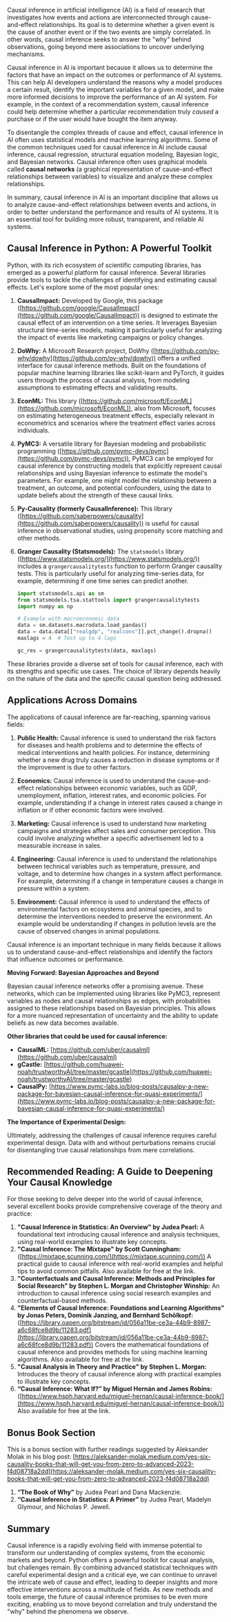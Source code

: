 
Causal inference in artificial intelligence (AI) is a field of research that investigates how events and actions are interconnected through cause-and-effect relationships. Its goal is to determine whether a given event is the cause of another event or if the two events are simply correlated. In other words, causal inference seeks to answer the "why" behind observations, going beyond mere associations to uncover underlying mechanisms.

Causal inference in AI is important because it allows us to determine the factors that have an impact on the outcomes or performance of AI systems. This can help AI developers understand the reasons why a model produces a certain result, identify the important variables for a given model, and make more informed decisions to improve the performance of an AI system. For example, in the context of a recommendation system, causal inference could help determine whether a particular recommendation truly *caused* a purchase or if the user would have bought the item anyway.

To disentangle the complex threads of cause and effect, causal inference in AI often uses statistical models and machine learning algorithms. Some of the common techniques used for causal inference in AI include causal inference, causal regression, structural equation modeling, Bayesian logic, and Bayesian networks. Causal inference often uses graphical models called **causal networks** (a graphical representation of cause-and-effect relationships between variables) to visualize and analyze these complex relationships.

In summary, causal inference in AI is an important discipline that allows us to analyze cause-and-effect relationships between events and actions, in order to better understand the performance and results of AI systems. It is an essential tool for building more robust, transparent, and reliable AI systems.

## Causal Inference in Python: A Powerful Toolkit

Python, with its rich ecosystem of scientific computing libraries, has emerged as a powerful platform for causal inference. Several libraries provide tools to tackle the challenges of identifying and estimating causal effects. Let's explore some of the most popular ones:

1. **CausalImpact:** Developed by Google, this package ([https://github.com/google/CausalImpact](https://github.com/google/CausalImpact)) is designed to estimate the causal effect of an intervention on a time series. It leverages Bayesian structural time-series models, making it particularly useful for analyzing the impact of events like marketing campaigns or policy changes.

2. **DoWhy:** A Microsoft Research project, DoWhy ([https://github.com/py-why/dowhy](https://github.com/py-why/dowhy)) offers a unified interface for causal inference methods. Built on the foundations of popular machine learning libraries like scikit-learn and PyTorch, it guides users through the process of causal analysis, from modeling assumptions to estimating effects and validating results.

3. **EconML:** This library ([https://github.com/microsoft/EconML](https://github.com/microsoft/EconML)), also from Microsoft, focuses on estimating heterogeneous treatment effects, especially relevant in econometrics and scenarios where the treatment effect varies across individuals.

4. **PyMC3:** A versatile library for Bayesian modeling and probabilistic programming ([https://github.com/pymc-devs/pymc](https://github.com/pymc-devs/pymc)), PyMC3 can be employed for causal inference by constructing models that explicitly represent causal relationships and using Bayesian inference to estimate the model's parameters. For example, one might model the relationship between a treatment, an outcome, and potential confounders, using the data to update beliefs about the strength of these causal links.

5. **Py-Causality (formerly CausalInference):** This library ([https://github.com/saberpowers/causality](https://github.com/saberpowers/causality)) is useful for causal inference in observational studies, using propensity score matching and other methods.

6. **Granger Causality (Statsmodels):** The `statsmodels` library ([https://www.statsmodels.org/](https://www.statsmodels.org/)) includes a `grangercausalitytests` function to perform Granger causality tests. This is particularly useful for analyzing time-series data, for example, determining if one time series can predict another.

    ```python
    import statsmodels.api as sm
    from statsmodels.tsa.stattools import grangercausalitytests
    import numpy as np

    # Example with macroeconomic data
    data = sm.datasets.macrodata.load_pandas()
    data = data.data[["realgdp", "realcons"]].pct_change().dropna()
    maxlags = 4  # Test up to 4 lags

    gc_res = grangercausalitytests(data, maxlags)
    ```

These libraries provide a diverse set of tools for causal inference, each with its strengths and specific use cases. The choice of library depends heavily on the nature of the data and the specific causal question being addressed.

## Applications Across Domains

The applications of causal inference are far-reaching, spanning various fields:

1. **Public Health:** Causal inference is used to understand the risk factors for diseases and health problems and to determine the effects of medical interventions and health policies. For instance, determining whether a new drug truly causes a reduction in disease symptoms or if the improvement is due to other factors.

2. **Economics:** Causal inference is used to understand the cause-and-effect relationships between economic variables, such as GDP, unemployment, inflation, interest rates, and economic policies. For example, understanding if a change in interest rates caused a change in inflation or if other economic factors were involved.

3. **Marketing:** Causal inference is used to understand how marketing campaigns and strategies affect sales and consumer perception. This could involve analyzing whether a specific advertisement led to a measurable increase in sales.

4. **Engineering:** Causal inference is used to understand the relationships between technical variables such as temperature, pressure, and voltage, and to determine how changes in a system affect performance. For example, determining if a change in temperature causes a change in pressure within a system.

5. **Environment:** Causal inference is used to understand the effects of environmental factors on ecosystems and animal species, and to determine the interventions needed to preserve the environment. An example would be understanding if changes in pollution levels are the cause of observed changes in animal populations.

Causal inference is an important technique in many fields because it allows us to understand cause-and-effect relationships and identify the factors that influence outcomes or performance.

**Moving Forward: Bayesian Approaches and Beyond**

Bayesian causal inference networks offer a promising avenue. These networks, which can be implemented using libraries like PyMC3, represent variables as nodes and causal relationships as edges, with probabilities assigned to these relationships based on Bayesian principles. This allows for a more nuanced representation of uncertainty and the ability to update beliefs as new data becomes available.

**Other libraries that could be used for causal inference:**

*   **CausalML:** [https://github.com/uber/causalml](https://github.com/uber/causalml)
*   **gCastle:** [https://github.com/huawei-noah/trustworthyAI/tree/master/gcastle](https://github.com/huawei-noah/trustworthyAI/tree/master/gcastle)
*   **CausalPy:** [https://www.pymc-labs.io/blog-posts/causalpy-a-new-package-for-bayesian-causal-inference-for-quasi-experiments/](https://www.pymc-labs.io/blog-posts/causalpy-a-new-package-for-bayesian-causal-inference-for-quasi-experiments/)

**The Importance of Experimental Design:**

Ultimately, addressing the challenges of causal inference requires careful experimental design. Data with and without perturbations remains crucial for disentangling true causal relationships from mere correlations.

## Recommended Reading: A Guide to Deepening Your Causal Knowledge

For those seeking to delve deeper into the world of causal inference, several excellent books provide comprehensive coverage of the theory and practice:

1. **"Causal Inference in Statistics: An Overview" by Judea Pearl:** A foundational text introducing causal inference and analysis techniques, using real-world examples to illustrate key concepts.
2. **"Causal Inference: The Mixtape" by Scott Cunningham:** ([https://mixtape.scunning.com/](https://mixtape.scunning.com/)) A practical guide to causal inference with real-world examples and helpful tips to avoid common pitfalls. Also available for free at the link.
3. **"Counterfactuals and Causal Inference: Methods and Principles for Social Research" by Stephen L. Morgan and Christopher Winship:** An introduction to causal inference using social research examples and counterfactual-based methods.
4. **"Elements of Causal Inference: Foundations and Learning Algorithms" by Jonas Peters, Dominik Janzing, and Bernhard Schölkopf:** ([https://library.oapen.org/bitstream/id/056a11be-ce3a-44b9-8987-a6c68fce8d9b/11283.pdf](https://library.oapen.org/bitstream/id/056a11be-ce3a-44b9-8987-a6c68fce8d9b/11283.pdf)) Covers the mathematical foundations of causal inference and provides methods for using machine learning algorithms. Also available for free at the link.
5. **"Causal Analysis in Theory and Practice" by Stephen L. Morgan:** Introduces the theory of causal inference along with practical examples to illustrate key concepts.
6. **“Causal Inference: What If?” by Miguel Hernán and James Robins:** ([https://www.hsph.harvard.edu/miguel-hernan/causal-inference-book/](https://www.hsph.harvard.edu/miguel-hernan/causal-inference-book/)) Also available for free at the link.

## Bonus Book Section

This is a bonus section with further readings suggested by Aleksander Molak in his blog post: [https://aleksander-molak.medium.com/yes-six-causality-books-that-will-get-you-from-zero-to-advanced-2023-f4d08718a2dd](https://aleksander-molak.medium.com/yes-six-causality-books-that-will-get-you-from-zero-to-advanced-2023-f4d08718a2dd)

1. **“The Book of Why”** by Judea Pearl and Dana Mackenzie.
2. **“Causal Inference in Statistics: A Primer”** by Judea Pearl, Madelyn Glymour, and Nicholas P. Jewell.

## Summary

Causal inference is a rapidly evolving field with immense potential to transform our understanding of complex systems, from the economic markets and beyond. Python offers a powerful toolkit for causal analysis, but challenges remain. By combining advanced statistical techniques with careful experimental design and a critical eye, we can continue to unravel the intricate web of cause and effect, leading to deeper insights and more effective interventions across a multitude of fields. As new methods and tools emerge, the future of causal inference promises to be even more exciting, enabling us to move beyond correlation and truly understand the "why" behind the phenomena we observe.
